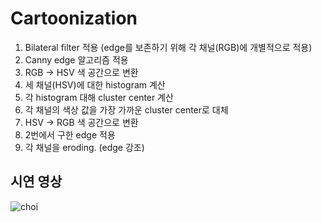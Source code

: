 # Cartoonization

1. Bilateral filter 적용 (edge를 보존하기 위해 각 채널(RGB)에 개별적으로 적용)
2. Canny edge 알고리즘 적용
3. RGB -> HSV 색 공간으로 변환
4. 세 채널(HSV)에 대한 histogram 계산
5. 각 histogram 대해 cluster center 계산
6. 각 채널의 색상 값을 가장 가까운 cluster center로 대체
7. HSV -> RGB 색 공간으로 변환
8. 2번에서 구한 edge 적용
9. 각 채널을 eroding. (edge 강조)


## 시연 영상

![choi](https://user-images.githubusercontent.com/52823519/227142102-fb6141c9-7249-4181-b5b9-6089676a6687.gif)

